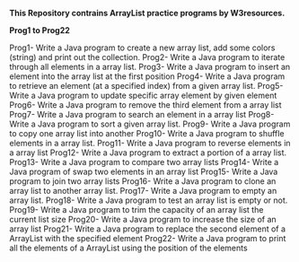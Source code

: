 **This Repository contrains ArrayList practice programs by W3resources.**

**Prog1 to Prog22**

Prog1- Write a Java program to create a new array list, add some colors (string) and print out the collection.
Prog2- Write a Java program to iterate through all elements in a array list.
Prog3- Write a Java program to insert an element into the array list at the first position
Prog4- Write a Java program to retrieve an element (at a specified index) from a given array list.
Prog5- Write a Java program to update specific array element by given element
Prog6- Write a Java program to remove the third element from a array list
Prog7- Write a Java program to search an element in a array list
Prog8- Write a Java program to sort a given array list.
Prog9- Write a Java program to copy one array list into another
Prog10- Write a Java program to shuffle elements in a array list.
Prog11- Write a Java program to reverse elements in a array list
Prog12- Write a Java program to extract a portion of a array list.
Prog13-  Write a Java program to compare two array lists
Prog14- Write a Java program of swap two elements in an array list
Prog15- Write a Java program to join two array lists
Prog16- Write a Java program to clone an array list to another array list.
Prog17- Write a Java program to empty an array list.
Prog18- Write a Java program to test an array list is empty or not.
Prog19- Write a Java program to trim the capacity of an array list the current list size
Prog20- Write a Java program to increase the size of an array list
Prog21- Write a Java program to replace the second element of a ArrayList with the specified element
Prog22- Write a Java program to print all the elements of a ArrayList using the position of the elements
